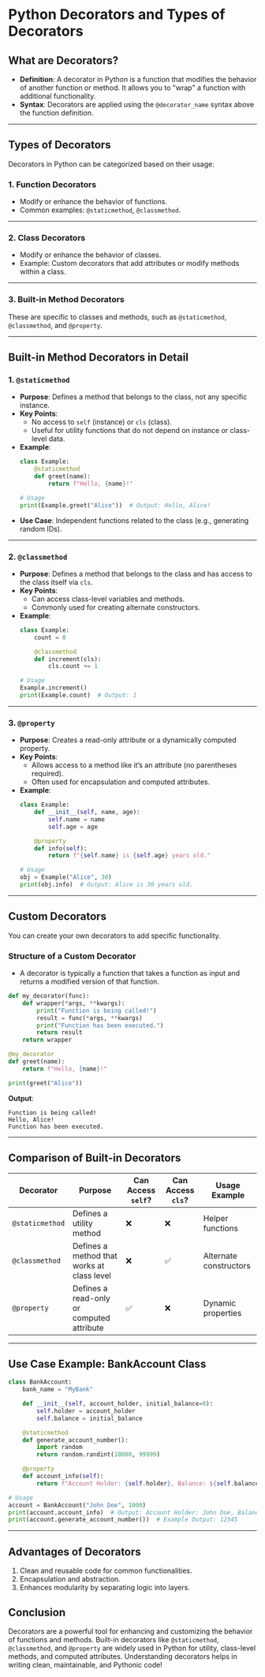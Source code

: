 # **Python Decorators and Types of Decorators**

## **What are Decorators?**
- **Definition**: A decorator in Python is a function that modifies the behavior of another function or method. It allows you to "wrap" a function with additional functionality.
- **Syntax**: Decorators are applied using the `@decorator_name` syntax above the function definition.

---

## **Types of Decorators**
Decorators in Python can be categorized based on their usage:

### **1. Function Decorators**
- Modify or enhance the behavior of functions.
- Common examples: `@staticmethod`, `@classmethod`.

---

### **2. Class Decorators**
- Modify or enhance the behavior of classes.
- Example: Custom decorators that add attributes or modify methods within a class.

---

### **3. Built-in Method Decorators**
These are specific to classes and methods, such as `@staticmethod`, `@classmethod`, and `@property`.

---

## **Built-in Method Decorators in Detail**

### **1. `@staticmethod`**
- **Purpose**: Defines a method that belongs to the class, not any specific instance.
- **Key Points**:
  - No access to `self` (instance) or `cls` (class).
  - Useful for utility functions that do not depend on instance or class-level data.
- **Example**:
  ```python
  class Example:
      @staticmethod
      def greet(name):
          return f"Hello, {name}!"

  # Usage
  print(Example.greet("Alice"))  # Output: Hello, Alice!
  ```
- **Use Case**: Independent functions related to the class (e.g., generating random IDs).

---

### **2. `@classmethod`**
- **Purpose**: Defines a method that belongs to the class and has access to the class itself via `cls`.
- **Key Points**:
  - Can access class-level variables and methods.
  - Commonly used for creating alternate constructors.
- **Example**:
  ```python
  class Example:
      count = 0

      @classmethod
      def increment(cls):
          cls.count += 1

  # Usage
  Example.increment()
  print(Example.count)  # Output: 1
  ```

---

### **3. `@property`**
- **Purpose**: Creates a read-only attribute or a dynamically computed property.
- **Key Points**:
  - Allows access to a method like it’s an attribute (no parentheses required).
  - Often used for encapsulation and computed attributes.
- **Example**:
  ```python
  class Example:
      def __init__(self, name, age):
          self.name = name
          self.age = age

      @property
      def info(self):
          return f"{self.name} is {self.age} years old."

  # Usage
  obj = Example("Alice", 30)
  print(obj.info)  # Output: Alice is 30 years old.
  ```

---

## **Custom Decorators**
You can create your own decorators to add specific functionality.

### **Structure of a Custom Decorator**
- A decorator is typically a function that takes a function as input and returns a modified version of that function.
```python
def my_decorator(func):
    def wrapper(*args, **kwargs):
        print("Function is being called!")
        result = func(*args, **kwargs)
        print("Function has been executed.")
        return result
    return wrapper

@my_decorator
def greet(name):
    return f"Hello, {name}!"

print(greet("Alice"))
```
**Output**:
```
Function is being called!
Hello, Alice!
Function has been executed.
```

---

## **Comparison of Built-in Decorators**

| Decorator      | Purpose                                    | Can Access `self`? | Can Access `cls`? | Usage Example         |
|----------------|--------------------------------------------|--------------------|-------------------|-----------------------|
| `@staticmethod` | Defines a utility method                  | ❌                 | ❌                | Helper functions      |
| `@classmethod`  | Defines a method that works at class level | ❌                 | ✅                | Alternate constructors|
| `@property`     | Defines a read-only or computed attribute | ✅                 | ❌                | Dynamic properties    |

---

## **Use Case Example: BankAccount Class**

```python
class BankAccount:
    bank_name = "MyBank"

    def __init__(self, account_holder, initial_balance=0):
        self.holder = account_holder
        self.balance = initial_balance

    @staticmethod
    def generate_account_number():
        import random
        return random.randint(10000, 99999)

    @property
    def account_info(self):
        return f"Account Holder: {self.holder}, Balance: ${self.balance}"

# Usage
account = BankAccount("John Doe", 1000)
print(account.account_info)  # Output: Account Holder: John Doe, Balance: $1000
print(account.generate_account_number())  # Example Output: 12345
```

---

## **Advantages of Decorators**
1. Clean and reusable code for common functionalities.
2. Encapsulation and abstraction.
3. Enhances modularity by separating logic into layers.

## **Conclusion**
Decorators are a powerful tool for enhancing and customizing the behavior of functions and methods. Built-in decorators like `@staticmethod`, `@classmethod`, and `@property` are widely used in Python for utility, class-level methods, and computed attributes. Understanding decorators helps in writing clean, maintainable, and Pythonic code!
